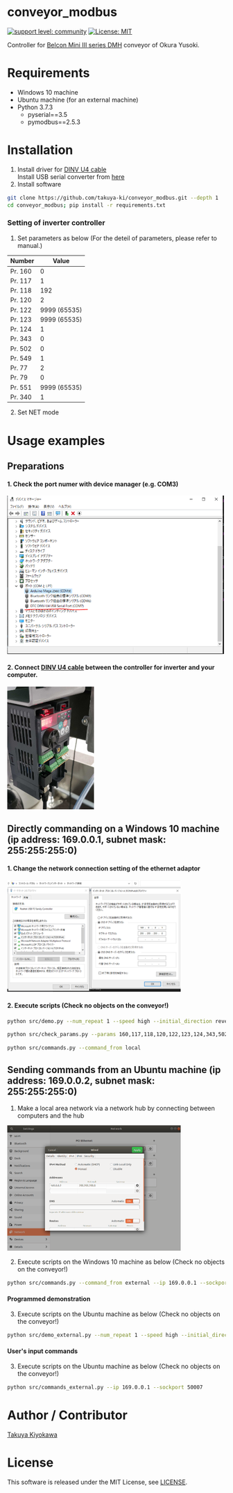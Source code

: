 # conveyor_modbus

[![support level: community](https://img.shields.io/badge/support%20level-community-lightgray.svg)](http://rosindustrial.org/news/2016/10/7/better-supporting-a-growing-ros-industrial-software-platform)
[![License: MIT](https://img.shields.io/badge/License-MIT-yellow.svg)](https://opensource.org/licenses/MIT)

Controller for [Belcon Mini III series DMH](https://www.okurayusoki.co.jp/eng/product/conveyor/lightweight/belcon_mini/) conveyor of Okura Yusoki.

# Requirements

- Windows 10 machine
- Ubuntu machine (for an external machine)
- Python 3.7.3
  - pyserial==3.5
  - pymodbus==2.5.3

# Installation

1. Install driver for [DINV U4 cable](https://www.diatrend.com/IFcable/usb/dinv-u4.php)  
   Install USB serial converter from [here](https://www.diatrend.com/download/driver.htm)  
2. Install software  
```bash
git clone https://github.com/takuya-ki/conveyor_modbus.git --depth 1
cd conveyor_modbus; pip install -r requirements.txt
```

### Setting of inverter controller

1. Set parameters as below (For the deteil of parameters, please refer to manual.)  

|  Number  |  Value  |
| ---- | ---- |
|  Pr. 160  |  0  |
|  Pr. 117  |  1  |
|  Pr. 118  |  192  |
|  Pr. 120  |  2  |
|  Pr. 122  |  9999 (65535)  |
|  Pr. 123  |  9999 (65535)  |
|  Pr. 124  |  1  |
|  Pr. 343  |  0  |
|  Pr. 502  |  0  |
|  Pr. 549  |  1  |
|  Pr. 77  |  2  |
|  Pr. 79  |  0  |
|  Pr. 551  |  9999 (65535)  |
|  Pr. 340  |  1  |

2. Set NET mode


# Usage examples
## Preparations

#### 1. Check the port numer with device manager (e.g. COM3)  
<img src=image/device_manager.png width=500>  

#### 2. Connect [DINV U4 cable](https://www.diatrend.com/IFcable/usb/dinv-u4.php) between the controller for inverter and your computer.
<img src=image/connection.jpg width=200>  

## Directly commanding on a Windows 10 machine (ip address: 169.0.0.1, subnet mask: 255:255:255:0)
#### 1. Change the network connection setting of the ethernet adaptor  
<img src=image/network_windows.png width=400>  

#### 2. Execute scripts (Check no objects on the conveyor!)  
```bash
python src/demo.py --num_repeat 1 --speed high --initial_direction reverse
```
```bash
python src/check_params.py --params 160,117,118,120,122,123,124,343,502,549,77,79,551,340
```
```bash
python src/commands.py --command_from local
```

## Sending commands from an Ubuntu machine (ip address: 169.0.0.2, subnet mask: 255:255:255:0)

1. Make a local area network via a network hub by connecting between computers and the hub  
<img src=image/network_ubuntu.png width=400>  

2. Execute scripts on the Windows 10 machine as below (Check no objects on the conveyor!)  
```bash
python src/commands.py --command_from external --ip 169.0.0.1 --sockport 50007
```

#### Programmed demonstration  
3. Execute scripts on the Ubuntu machine as below (Check no objects on the conveyor!)  
```bash
python src/demo_external.py --num_repeat 1 --speed high --initial_direction reverse --ip 169.0.0.1 --sockport 50007
```

#### User's input commands  
3. Execute scripts on the Ubuntu machine as below (Check no objects on the conveyor!)  
```bash
python src/commands_external.py --ip 169.0.0.1 --sockport 50007
```

# Author / Contributor

[Takuya Kiyokawa](https://takuya-ki.github.io/)

# License

This software is released under the MIT License, see [LICENSE](./LICENSE).
